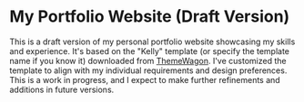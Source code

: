 # My Portfolio Website (Draft Version)

This is a draft version of my personal portfolio website showcasing my skills and experience.  It's based on the "Kelly" template (or specify the template name if you know it) downloaded from [ThemeWagon](themewagon.com). I've customized the template to align with my individual requirements and design preferences.  This is a work in progress, and I expect to make further refinements and additions in future versions.